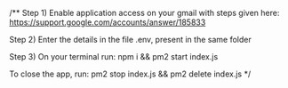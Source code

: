 /**
Step 1) Enable application access on your gmail with steps given here:
 https://support.google.com/accounts/answer/185833

Step 2) Enter the details in the file .env, present in the same folder

Step 3) On your terminal run: npm i && pm2 start index.js

To close the app, run: pm2 stop index.js && pm2 delete index.js
 */
